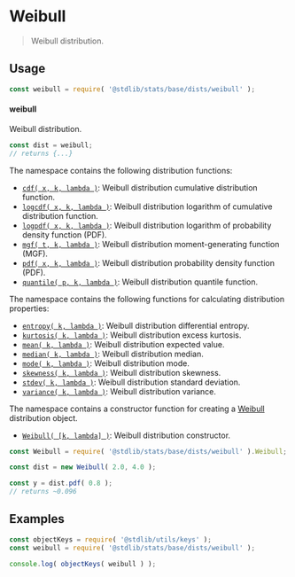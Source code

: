 <!--

@license Apache-2.0

Copyright (c) 2018 The Stdlib Authors.

Licensed under the Apache License, Version 2.0 (the "License");
you may not use this file except in compliance with the License.
You may obtain a copy of the License at

   http://www.apache.org/licenses/LICENSE-2.0

Unless required by applicable law or agreed to in writing, software
distributed under the License is distributed on an "AS IS" BASIS,
WITHOUT WARRANTIES OR CONDITIONS OF ANY KIND, either express or implied.
See the License for the specific language governing permissions and
limitations under the License.

-->

# Weibull

> Weibull distribution.

<section class="usage">

## Usage

```javascript
const weibull = require( '@stdlib/stats/base/dists/weibull' );
```

#### weibull

Weibull distribution.

```javascript
const dist = weibull;
// returns {...}
```

The namespace contains the following distribution functions:

<!-- <toc pattern="*+(cdf|pdf|mgf|quantile)*"> -->

<div class="namespace-toc">

-   <span class="signature">[`cdf( x, k, lambda )`][@stdlib/stats/base/dists/weibull/cdf]</span><span class="delimiter">: </span><span class="description">Weibull distribution cumulative distribution function.</span>
-   <span class="signature">[`logcdf( x, k, lambda )`][@stdlib/stats/base/dists/weibull/logcdf]</span><span class="delimiter">: </span><span class="description">Weibull distribution logarithm of cumulative distribution function.</span>
-   <span class="signature">[`logpdf( x, k, lambda )`][@stdlib/stats/base/dists/weibull/logpdf]</span><span class="delimiter">: </span><span class="description">Weibull distribution logarithm of probability density function (PDF).</span>
-   <span class="signature">[`mgf( t, k, lambda )`][@stdlib/stats/base/dists/weibull/mgf]</span><span class="delimiter">: </span><span class="description">Weibull distribution moment-generating function (MGF).</span>
-   <span class="signature">[`pdf( x, k, lambda )`][@stdlib/stats/base/dists/weibull/pdf]</span><span class="delimiter">: </span><span class="description">Weibull distribution probability density function (PDF).</span>
-   <span class="signature">[`quantile( p, k, lambda )`][@stdlib/stats/base/dists/weibull/quantile]</span><span class="delimiter">: </span><span class="description">Weibull distribution quantile function.</span>

</div>

<!-- </toc> -->

The namespace contains the following functions for calculating distribution properties:

<!-- <toc pattern="*+(entropy|kurtosis|mean|median|mode|skewness|stdev|variance)*"> -->

<div class="namespace-toc">

-   <span class="signature">[`entropy( k, lambda )`][@stdlib/stats/base/dists/weibull/entropy]</span><span class="delimiter">: </span><span class="description">Weibull distribution differential entropy.</span>
-   <span class="signature">[`kurtosis( k, lambda )`][@stdlib/stats/base/dists/weibull/kurtosis]</span><span class="delimiter">: </span><span class="description">Weibull distribution excess kurtosis.</span>
-   <span class="signature">[`mean( k, lambda )`][@stdlib/stats/base/dists/weibull/mean]</span><span class="delimiter">: </span><span class="description">Weibull distribution expected value.</span>
-   <span class="signature">[`median( k, lambda )`][@stdlib/stats/base/dists/weibull/median]</span><span class="delimiter">: </span><span class="description">Weibull distribution median.</span>
-   <span class="signature">[`mode( k, lambda )`][@stdlib/stats/base/dists/weibull/mode]</span><span class="delimiter">: </span><span class="description">Weibull distribution mode.</span>
-   <span class="signature">[`skewness( k, lambda )`][@stdlib/stats/base/dists/weibull/skewness]</span><span class="delimiter">: </span><span class="description">Weibull distribution skewness.</span>
-   <span class="signature">[`stdev( k, lambda )`][@stdlib/stats/base/dists/weibull/stdev]</span><span class="delimiter">: </span><span class="description">Weibull distribution standard deviation.</span>
-   <span class="signature">[`variance( k, lambda )`][@stdlib/stats/base/dists/weibull/variance]</span><span class="delimiter">: </span><span class="description">Weibull distribution variance.</span>

</div>

<!-- </toc> -->

The namespace contains a constructor function for creating a [Weibull][weibull-distribution] distribution object.

<!-- <toc pattern="*ctor*"> -->

<div class="namespace-toc">

-   <span class="signature">[`Weibull( [k, lambda] )`][@stdlib/stats/base/dists/weibull/ctor]</span><span class="delimiter">: </span><span class="description">Weibull distribution constructor.</span>

</div>

<!-- </toc> -->

```javascript
const Weibull = require( '@stdlib/stats/base/dists/weibull' ).Weibull;

const dist = new Weibull( 2.0, 4.0 );

const y = dist.pdf( 0.8 );
// returns ~0.096
```

</section>

<!-- /.usage -->

<section class="examples">

## Examples

<!-- TODO: better examples -->

<!-- eslint no-undef: "error" -->

```javascript
const objectKeys = require( '@stdlib/utils/keys' );
const weibull = require( '@stdlib/stats/base/dists/weibull' );

console.log( objectKeys( weibull ) );
```

</section>

<!-- /.examples -->

<!-- Section for related `stdlib` packages. Do not manually edit this section, as it is automatically populated. -->

<section class="related">

</section>

<!-- /.related -->

<!-- Section for all links. Make sure to keep an empty line after the `section` element and another before the `/section` close. -->

<section class="links">

[weibull-distribution]: https://en.wikipedia.org/wiki/Weibull_distribution

<!-- <toc-links> -->

[@stdlib/stats/base/dists/weibull/ctor]: https://github.com/stdlib-js/stdlib/tree/develop/lib/node_modules/%40stdlib/stats/base/dists/weibull/ctor

[@stdlib/stats/base/dists/weibull/entropy]: https://github.com/stdlib-js/stdlib/tree/develop/lib/node_modules/%40stdlib/stats/base/dists/weibull/entropy

[@stdlib/stats/base/dists/weibull/kurtosis]: https://github.com/stdlib-js/stdlib/tree/develop/lib/node_modules/%40stdlib/stats/base/dists/weibull/kurtosis

[@stdlib/stats/base/dists/weibull/mean]: https://github.com/stdlib-js/stdlib/tree/develop/lib/node_modules/%40stdlib/stats/base/dists/weibull/mean

[@stdlib/stats/base/dists/weibull/median]: https://github.com/stdlib-js/stdlib/tree/develop/lib/node_modules/%40stdlib/stats/base/dists/weibull/median

[@stdlib/stats/base/dists/weibull/mode]: https://github.com/stdlib-js/stdlib/tree/develop/lib/node_modules/%40stdlib/stats/base/dists/weibull/mode

[@stdlib/stats/base/dists/weibull/skewness]: https://github.com/stdlib-js/stdlib/tree/develop/lib/node_modules/%40stdlib/stats/base/dists/weibull/skewness

[@stdlib/stats/base/dists/weibull/stdev]: https://github.com/stdlib-js/stdlib/tree/develop/lib/node_modules/%40stdlib/stats/base/dists/weibull/stdev

[@stdlib/stats/base/dists/weibull/variance]: https://github.com/stdlib-js/stdlib/tree/develop/lib/node_modules/%40stdlib/stats/base/dists/weibull/variance

[@stdlib/stats/base/dists/weibull/cdf]: https://github.com/stdlib-js/stdlib/tree/develop/lib/node_modules/%40stdlib/stats/base/dists/weibull/cdf

[@stdlib/stats/base/dists/weibull/logcdf]: https://github.com/stdlib-js/stdlib/tree/develop/lib/node_modules/%40stdlib/stats/base/dists/weibull/logcdf

[@stdlib/stats/base/dists/weibull/logpdf]: https://github.com/stdlib-js/stdlib/tree/develop/lib/node_modules/%40stdlib/stats/base/dists/weibull/logpdf

[@stdlib/stats/base/dists/weibull/mgf]: https://github.com/stdlib-js/stdlib/tree/develop/lib/node_modules/%40stdlib/stats/base/dists/weibull/mgf

[@stdlib/stats/base/dists/weibull/pdf]: https://github.com/stdlib-js/stdlib/tree/develop/lib/node_modules/%40stdlib/stats/base/dists/weibull/pdf

[@stdlib/stats/base/dists/weibull/quantile]: https://github.com/stdlib-js/stdlib/tree/develop/lib/node_modules/%40stdlib/stats/base/dists/weibull/quantile

<!-- </toc-links> -->

</section>

<!-- /.links -->
